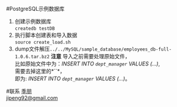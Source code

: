 #PostgreSQL示例数据库
1. 创建示例数据库  
`createdb testDB`
2. 执行脚本创建表和导入数据   
`source create_load.sh`  
3. dump文件解压`../../MySQL/sample_database/employees_db-full-1.0.6.tar.bz2`
**注意**
导入之前需要处理原始文件，  
比如原始文件中为：*INSERT INTO `dept_manager` VALUES (...)*,  
需要去掉这里的*``*，  
即为: *INSERT INTO `dept_manager` VALUES (...)*。

#联系
[季朋](www.jipeng.me)  
jipeng92@gmail.com
